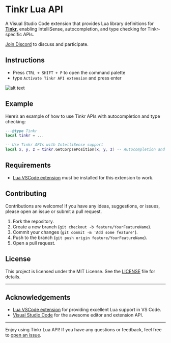 
# Tinkr Lua API

A Visual Studio Code extension that provides Lua library definitions for [**Tinkr**](https://tinkr.site/), enabling IntelliSense, autocompletion, and type checking for Tinkr-specific APIs.

[Join Discord](https://discord.gg/4mETWj9Wmb) to discuss and participate.

## Instructions

- Press `CTRL + SHIFT + P` to open the command palette
- type `Activate Tinkr API extension` and press enter

![alt text](image.png)

## Example
Here’s an example of how to use Tinkr APIs with autocompletion and type checking:

```lua
---@type Tinkr
local tinkr = ...

-- Use Tinkr APIs with IntelliSense support
local x, y, z = tinkr.GetCorpsePosition(x, y, z) -- Autocompletion and type checking will work here
```

## Requirements

- [Lua VSCode extension](https://marketplace.visualstudio.com/items?itemName=sumneko.lua)  must be installed for this extension to work.

## Contributing

Contributions are welcome! If you have any ideas, suggestions, or issues, please open an issue or submit a pull request.

1. Fork the repository.
2. Create a new branch (`git checkout -b feature/YourFeatureName`).
3. Commit your changes (`git commit -m 'Add some feature'`).
4. Push to the branch (`git push origin feature/YourFeatureName`).
5. Open a pull request.

## License

This project is licensed under the MIT License. See the [LICENSE](https://github.com/WoW-U/vscode-tinkr-api/blob/main/LICENSE) file for details.

---

## Acknowledgements

- [Lua VSCode extension](https://marketplace.visualstudio.com/items?itemName=sumneko.lua) for providing excellent Lua support in VS Code.
- [Visual Studio Code](https://code.visualstudio.com/) for the awesome editor and extension API.

---

Enjoy using Tinkr Lua API! If you have any questions or feedback, feel free to [open an issue](https://github.com/WoW-U/vscode-tinkr-api/issues).
